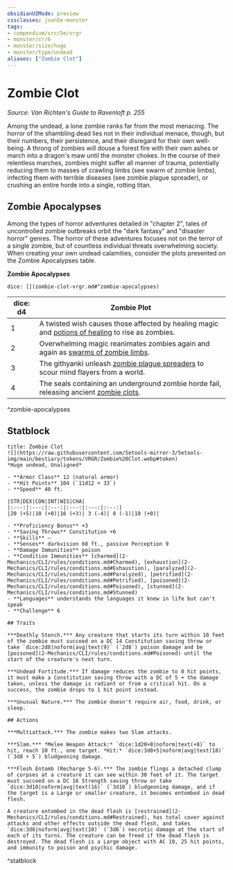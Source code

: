 ```yaml
---
obsidianUIMode: preview
cssclasses: json5e-monster
tags:
- compendium/src/5e/vrgr
- monster/cr/6
- monster/size/huge
- monster/type/undead
aliases: ["Zombie Clot"]
---
```

# Zombie Clot
*Source: Van Richten's Guide to Ravenloft p. 255*  

Among the undead, a lone zombie ranks far from the most menacing. The horror of the shambling dead lies not in their individual menace, though, but their numbers, their persistence, and their disregard for their own well-being. A throng of zombies will douse a forest fire with their own ashes or march into a dragon's maw until the monster chokes. In the course of their relentless marches, zombies might suffer all manner of trauma, potentially reducing them to masses of crawling limbs (see swarm of zombie limbs), infecting them with terrible diseases (see zombie plague spreader), or crushing an entire horde into a single, rotting titan.

## Zombie Apocalypses

Among the types of horror adventures detailed in "chapter 2", tales of uncontrolled zombie outbreaks orbit the "dark fantasy" and "disaster horror" genres. The horror of these adventures focuses not on the terror of a single zombie, but of countless individual threats overwhelming society. When creating your own undead calamities, consider the plots presented on the Zombie Apocalypses table.

**Zombie Apocalypses**

`dice: [](zombie-clot-vrgr.md#^zombie-apocalypses)`

| dice: d4 | Zombie Plot |
|----------|-------------|
| 1 | A twisted wish causes those affected by healing magic and [potions of healing](2-Mechanics/CLI/items/potion-of-healing.md) to rise as zombies. |
| 2 | Overwhelming magic reanimates zombies again and again as [swarms of zombie limbs](2-Mechanics/CLI/bestiary/undead/swarm-of-zombie-limbs-vrgr.md). |
| 3 | The githyanki unleash [zombie plague spreaders](2-Mechanics/CLI/bestiary/undead/zombie-plague-spreader-vrgr.md) to scour mind flayers from a world. |
| 4 | The seals containing an underground zombie horde fail, releasing ancient [zombie clots](2-Mechanics/CLI/bestiary/undead/zombie-clot-vrgr.md). |
^zombie-apocalypses

## Statblock

```ad-statblock
title: Zombie Clot
![](https://raw.githubusercontent.com/5etools-mirror-3/5etools-img/main/bestiary/tokens/VRGR/Zombie%20Clot.webp#token)
*Huge undead, Unaligned*

- **Armor Class** 12 (natural armor)
- **Hit Points** 104 (`11d12 + 33`)
- **Speed** 40 ft.

|STR|DEX|CON|INT|WIS|CHA|
|:---:|:---:|:---:|:---:|:---:|:---:|
|20 (+5)|10 (+0)|16 (+3)| 3 (-4)| 8 (-1)|10 (+0)|

- **Proficiency Bonus** +3
- **Saving Throws** Constitution +6
- **Skills** ⏤
- **Senses** darkvision 60 ft., passive Perception 9
- **Damage Immunities** poison
- **Condition Immunities** [charmed](2-Mechanics/CLI/rules/conditions.md#Charmed), [exhaustion](2-Mechanics/CLI/rules/conditions.md#Exhaustion), [paralyzed](2-Mechanics/CLI/rules/conditions.md#Paralyzed), [petrified](2-Mechanics/CLI/rules/conditions.md#Petrified), [poisoned](2-Mechanics/CLI/rules/conditions.md#Poisoned), [stunned](2-Mechanics/CLI/rules/conditions.md#Stunned)
- **Languages** understands the languages it knew in life but can't speak
- **Challenge** 6

## Traits

***Deathly Stench.*** Any creature that starts its turn within 10 feet of the zombie must succeed on a DC 14 Constitution saving throw or take `dice:2d8|noform|avg|text(9)` (`2d8`) poison damage and be [poisoned](2-Mechanics/CLI/rules/conditions.md#Poisoned) until the start of the creature's next turn.

***Undead Fortitude.*** If damage reduces the zombie to 0 hit points, it must make a Constitution saving throw with a DC of 5 + the damage taken, unless the damage is radiant or from a critical hit. On a success, the zombie drops to 1 hit point instead.

***Unusual Nature.*** The zombie doesn't require air, food, drink, or sleep.

## Actions

***Multiattack.*** The zombie makes two Slam attacks.

***Slam.*** *Melee Weapon Attack:* `dice:1d20+8|noform|text(+8)` to hit, reach 10 ft., one target. *Hit:* `dice:3d8+5|noform|avg|text(18)` (`3d8 + 5`) bludgeoning damage.

***Flesh Entomb (Recharge 5-6).*** The zombie flings a detached clump of corpses at a creature it can see within 30 feet of it. The target must succeed on a DC 16 Strength saving throw or take `dice:3d10|noform|avg|text(16)` (`3d10`) bludgeoning damage, and if the target is a Large or smaller creature, it becomes entombed in dead flesh.

A creature entombed in the dead flesh is [restrained](2-Mechanics/CLI/rules/conditions.md#Restrained), has total cover against attacks and other effects outside the dead flesh, and takes `dice:3d6|noform|avg|text(10)` (`3d6`) necrotic damage at the start of each of its turns. The creature can be freed if the dead flesh is destroyed. The dead flesh is a Large object with AC 10, 25 hit points, and immunity to poison and psychic damage.
```
^statblock